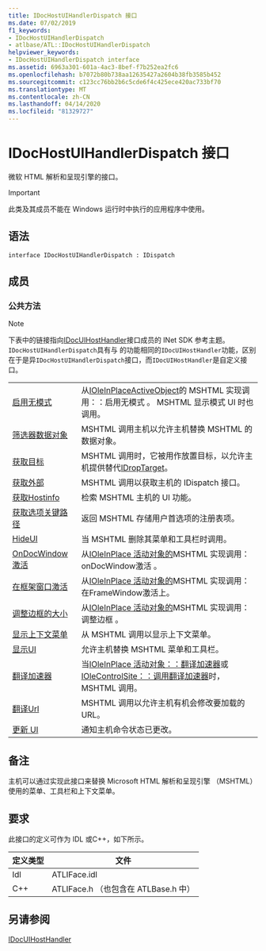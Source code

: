 ```yaml
---
title: IDocHostUIHandlerDispatch 接口
ms.date: 07/02/2019
f1_keywords:
- IDocHostUIHandlerDispatch
- atlbase/ATL::IDocHostUIHandlerDispatch
helpviewer_keywords:
- IDocHostUIHandlerDispatch interface
ms.assetid: 6963a301-601a-4ac3-8bef-f7b252ea2fc6
ms.openlocfilehash: b7072b80b738aa12635427a2604b38fb3585b452
ms.sourcegitcommit: c123cc76bb2b6c5cde6f4c425ece420ac733bf70
ms.translationtype: MT
ms.contentlocale: zh-CN
ms.lasthandoff: 04/14/2020
ms.locfileid: "81329727"
---
```

# <a name="idochostuihandlerdispatch-interface"></a>IDocHostUIHandlerDispatch 接口

微软 HTML 解析和呈现引擎的接口。

> [!IMPORTANT]
> 此类及其成员不能在 Windows 运行时中执行的应用程序中使用。

## <a name="syntax"></a>语法

```
interface IDocHostUIHandlerDispatch : IDispatch
```

## <a name="members"></a>成员

### <a name="public-methods"></a>公共方法

> [!NOTE]
> 下表中的链接指向[IDocUIHostHandler](/previous-versions/windows/internet-explorer/ie-developer/platform-apis/aa753260\(v=vs.85\))接口成员的 INet SDK 参考主题。 `IDocHostUIHandlerDispatch`具有与 的功能相同的`IDocUIHostHandler`功能，区别在于是异`IDocHostUIHandlerDispatch`接口，而`IDocUIHostHandler`是自定义接口。

|||
|-|-|
|[启用无模式](/previous-versions/windows/internet-explorer/ie-developer/platform-apis/aa753253\(v=vs.85\))|从[IOleInPlaceActiveObject](/windows/win32/api/oleidl/nf-oleidl-ioleinplaceactiveobject-enablemodeless)的 MSHTML 实现调用：：启用无模式 。 MSHTML 显示模式 UI 时也调用。|
|[筛选器数据对象](/previous-versions/windows/internet-explorer/ie-developer/platform-apis/aa753254\(v=vs.85\))|MSHTML 调用主机以允许主机替换 MSHTML 的数据对象。|
|[获取目标](/previous-versions/windows/internet-explorer/ie-developer/platform-apis/aa753255\(v=vs.85\))|MSHTML 调用时，它被用作放置目标，以允许主机提供替代[IDropTarget](/windows/win32/api/oleidl/nn-oleidl-idroptarget)。|
|[获取外部](/previous-versions/windows/internet-explorer/ie-developer/platform-apis/aa753256\(v=vs.85\))|MSHTML 调用以获取主机的 IDispatch 接口。|
|[获取Hostinfo](/previous-versions/windows/internet-explorer/ie-developer/platform-apis/aa753257\(v=vs.85\))|检索 MSHTML 主机的 UI 功能。|
|[获取选项关键路径](/previous-versions/windows/internet-explorer/ie-developer/platform-apis/aa753258\(v=vs.85\))|返回 MSHTML 存储用户首选项的注册表项。|
|[HideUI](/previous-versions/windows/internet-explorer/ie-developer/platform-apis/aa753259\(v=vs.85\))|当 MSHTML 删除其菜单和工具栏时调用。|
|[OnDocWindow 激活](/previous-versions/windows/internet-explorer/ie-developer/platform-apis/aa753261\(v=vs.85\))|从[IOleInPlace 活动对象的](/windows/win32/api/oleidl/nf-oleidl-ioleinplaceactiveobject-ondocwindowactivate)MSHTML 实现调用：onDocWindow激活 。|
|[在框架窗口激活](/previous-versions/windows/internet-explorer/ie-developer/platform-apis/aa753262\(v=vs.85\))|从[IOleInPlace 活动对象的](/windows/win32/api/oleidl/nf-oleidl-ioleinplaceactiveobject-onframewindowactivate)MSHTML 实现调用：在FrameWindow激活上。|
|[调整边框的大小](/previous-versions/windows/internet-explorer/ie-developer/platform-apis/aa753263\(v=vs.85\))|从[IOleInPlace 活动对象的](/windows/win32/api/oleidl/nf-oleidl-ioleinplaceactiveobject-resizeborder)MSHTML 实现调用：调整边框 。|
|[显示上下文菜单](/previous-versions/windows/internet-explorer/ie-developer/platform-apis/aa753264\(v=vs.85\))|从 MSHTML 调用以显示上下文菜单。|
|[显示UI](/previous-versions/windows/internet-explorer/ie-developer/platform-apis/aa753265\(v=vs.85\))|允许主机替换 MSHTML 菜单和工具栏。|
|[翻译加速器](/previous-versions/windows/internet-explorer/ie-developer/platform-apis/aa753266\(v=vs.85\))|当[IOleInPlace 活动对象：：翻译加速器](/windows/win32/api/oleidl/nf-oleidl-ioleinplaceactiveobject-translateaccelerator)或[IOleControlSite：：调用翻译加速器](/windows/win32/api/ocidl/nf-ocidl-iolecontrolsite-translateaccelerator)时，MSHTML 调用。|
|[翻译Url](/previous-versions/windows/internet-explorer/ie-developer/platform-apis/aa753267\(v=vs.85\))|MSHTML 调用以允许主机有机会修改要加载的 URL。|
|[更新 UI](/previous-versions/windows/internet-explorer/ie-developer/platform-apis/aa753268\(v=vs.85\))|通知主机命令状态已更改。|

## <a name="remarks"></a>备注

主机可以通过实现此接口来替换 Microsoft HTML 解析和呈现引擎 （MSHTML） 使用的菜单、工具栏和上下文菜单。

## <a name="requirements"></a>要求

此接口的定义可作为 IDL 或C++，如下所示。

|定义类型|文件|
|---------------------|----------|
|Idl|ATLIFace.idl|
|C++|ATLIFace.h （也包含在 ATLBase.h 中）|

## <a name="see-also"></a>另请参阅

[IDocUIHostHandler](/previous-versions/windows/internet-explorer/ie-developer/platform-apis/aa753260\(v=vs.85\))
